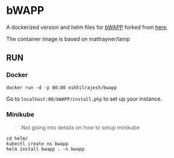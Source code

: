 # bWAPP

A dockerized version and helm files for [bWAPP](http://www.itsecgames.com/) forked from [here](https://github.com/lmoroz/bWAPP).

The container image is based on mattrayner/lamp

## RUN

### Docker
```
docker run -d -p 80:80 nikhilrajesh/bwapp

```

Go to `localhost:80/bWAPP/install.php` to set up your instance.

### Minikube
> Not going into details on how to setup minikube

```
cd helm/
kubectl create ns bwapp
helm install bwapp . -n bwapp
```
